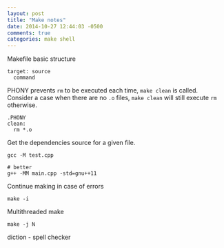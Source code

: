 ```yaml
---
layout: post
title: "Make notes"
date: 2014-10-27 12:44:03 -0500
comments: true
categories: make shell
---
```


Makefile basic structure
```
target: source
  command
```

PHONY prevents `rm` to be executed each time, `make clean` is called. Consider a case when there are no `.o` files, `make clean` will still execute `rm` otherwise.
```
.PHONY
clean:
  rm *.o
```

Get the dependencies source for a given file.
```
gcc -M test.cpp

# better
g++ -MM main.cpp -std=gnu++11

```

Continue making in case of errors
```
make -i
```

Multithreaded make
```
make -j N
```



diction - spell checker
